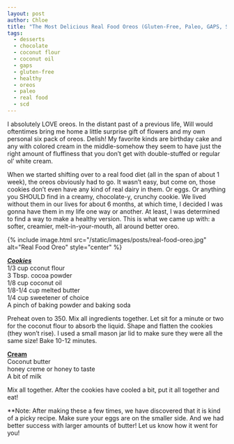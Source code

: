 ```yaml
---
layout: post
author: Chloe
title: "The Most Delicious Real Food Oreos (Gluten-Free, Paleo, GAPS, SCD friendly)"
tags:
  - desserts
  - chocolate
  - coconut flour
  - coconut oil
  - gaps
  - gluten-free
  - healthy
  - oreos
  - paleo
  - real food
  - scd
---
```


I absolutely LOVE oreos. In the distant past of a previous life, Will would oftentimes bring me home a little surprise gift of flowers and my own personal six pack of oreos. Delish! My favorite kinds are birthday cake and any with colored cream in the middle-somehow they seem to<!--more--> have just the right amount of fluffiness that you don’t get with double-stuffed or regular ol’ white cream.

When we started shifting over to a real food diet (all in the span of about 1 week), the oreos obviously had to go. It wasn’t easy, but come on, those cookies don’t even have any kind of real dairy in them. Or eggs. Or anything you SHOULD find in a creamy, chocolate-y, crunchy cookie. We lived without them in our lives for about 6 months, at which time, I decided I was gonna have them in my life one way or another. At least, I was determined to find a way to make a healthy version. This is what we came up with: a softer, creamier, melt-in-your-mouth, all around better oreo.

{% include image.html src="/static/images/posts/real-food-oreo.jpg" alt="Real Food Oreo" style="center" %}

***<u>Cookies</u>***<br />
1/3 cup cconut flour<br />
3 Tbsp. cocoa powder<br />
1/8 cup coconut oil<br />
1/8-1/4 cup melted butter<br />
1/4 cup sweetener of choice<br />
A pinch of baking powder and baking soda<br />

Preheat oven to 350. Mix all ingredients together. Let sit for a minute or two for the coconut flour to absorb the liquid. Shape and flatten the cookies (they won’t rise). I used a small mason jar lid to make sure they were all the same size!  Bake 10-12 minutes.

**<u>Cream</u>**<br />
Coconut butter<br />
honey creme or honey to taste<br />
A bit of milk<br />

Mix all together. After the cookies have cooled a bit, put it all together and eat!

\*\*Note: After making these a few times, we have discovered that it is kind of a picky recipe. Make sure your eggs are on the smaller side. And we had better success with larger amounts of butter! Let us know how it went for you!
